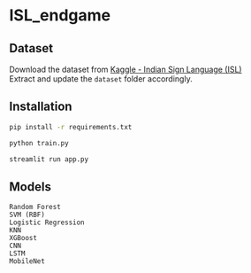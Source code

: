 # ISL_endgame

## Dataset
Download the dataset from [Kaggle - Indian Sign Language (ISL)](https://www.kaggle.com/datasets/prathumarikeri/indian-sign-language-isl)  
Extract and update the `dataset` folder accordingly.

## Installation
```bash
pip install -r requirements.txt

python train.py

streamlit run app.py
```

## Models
```
Random Forest
SVM (RBF)
Logistic Regression
KNN
XGBoost
CNN
LSTM
MobileNet
```


